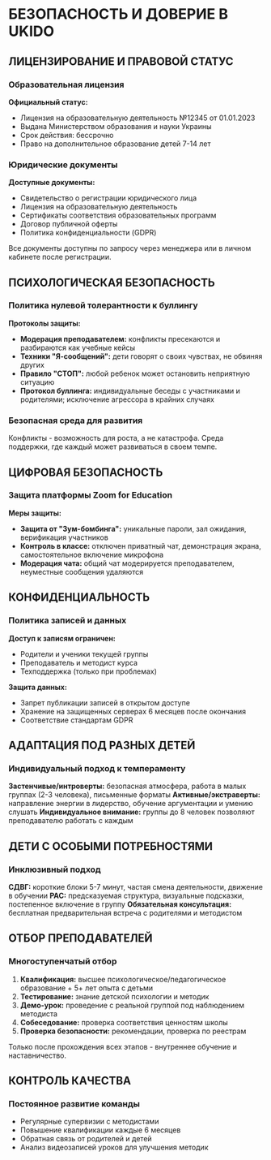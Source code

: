 # БЕЗОПАСНОСТЬ И ДОВЕРИЕ В UKIDO

## ЛИЦЕНЗИРОВАНИЕ И ПРАВОВОЙ СТАТУС

### Образовательная лицензия
**Официальный статус:**
- Лицензия на образовательную деятельность №12345 от 01.01.2023
- Выдана Министерством образования и науки Украины
- Срок действия: бессрочно
- Право на дополнительное образование детей 7-14 лет

### Юридические документы
**Доступные документы:**
- Свидетельство о регистрации юридического лица
- Лицензия на образовательную деятельность
- Сертификаты соответствия образовательных программ
- Договор публичной оферты
- Политика конфиденциальности (GDPR)

Все документы доступны по запросу через менеджера или в личном кабинете после регистрации.

## ПСИХОЛОГИЧЕСКАЯ БЕЗОПАСНОСТЬ

### Политика нулевой толерантности к буллингу
**Протоколы защиты:**
- **Модерация преподавателем:** конфликты пресекаются и разбираются как учебные кейсы
- **Техники "Я-сообщений":** дети говорят о своих чувствах, не обвиняя других
- **Правило "СТОП":** любой ребенок может остановить неприятную ситуацию
- **Протокол буллинга:** индивидуальные беседы с участниками и родителями; исключение агрессора в крайних случаях

### Безопасная среда для развития
Конфликты - возможность для роста, а не катастрофа. Среда поддержки, где каждый может развиваться в своем темпе.

## ЦИФРОВАЯ БЕЗОПАСНОСТЬ

### Защита платформы Zoom for Education
**Меры защиты:**
- **Защита от "Зум-бомбинга":** уникальные пароли, зал ожидания, верификация участников
- **Контроль в классе:** отключен приватный чат, демонстрация экрана, самостоятельное включение микрофона
- **Модерация чата:** общий чат модерируется преподавателем, неуместные сообщения удаляются

## КОНФИДЕНЦИАЛЬНОСТЬ

### Политика записей и данных
**Доступ к записям ограничен:**
- Родители и ученики текущей группы
- Преподаватель и методист курса  
- Техподдержка (только при проблемах)

**Защита данных:**
- Запрет публикации записей в открытом доступе
- Хранение на защищенных серверах 6 месяцев после окончания
- Соответствие стандартам GDPR

## АДАПТАЦИЯ ПОД РАЗНЫХ ДЕТЕЙ

### Индивидуальный подход к темпераменту
**Застенчивые/интроверты:** безопасная атмосфера, работа в малых группах (2-3 человека), письменные форматы
**Активные/экстраверты:** направление энергии в лидерство, обучение аргументации и умению слушать
**Индивидуальное внимание:** группы до 8 человек позволяют преподавателю работать с каждым

## ДЕТИ С ОСОБЫМИ ПОТРЕБНОСТЯМИ

### Инклюзивный подход
**СДВГ:** короткие блоки 5-7 минут, частая смена деятельности, движение в обучении
**РАС:** предсказуемая структура, визуальные подсказки, постепенное включение в группу
**Обязательная консультация:** бесплатная предварительная встреча с родителями и методистом

## ОТБОР ПРЕПОДАВАТЕЛЕЙ

### Многоступенчатый отбор
1. **Квалификация:** высшее психологическое/педагогическое образование + 5+ лет опыта с детьми
2. **Тестирование:** знание детской психологии и методик
3. **Демо-урок:** проведение с реальной группой под наблюдением методиста
4. **Собеседование:** проверка соответствия ценностям школы
5. **Проверка безопасности:** рекомендации, проверка по реестрам

Только после прохождения всех этапов - внутреннее обучение и наставничество.

## КОНТРОЛЬ КАЧЕСТВА

### Постоянное развитие команды
- Регулярные супервизии с методистами
- Повышение квалификации каждые 6 месяцев
- Обратная связь от родителей и детей
- Анализ видеозаписей уроков для улучшения методик